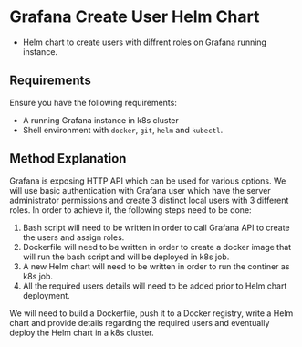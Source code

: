 # Grafana Create User Helm Chart

* Helm chart to create users with diffrent roles on Grafana running instance.

## Requirements

Ensure you have the following requirements:
   - A running Grafana instance in k8s cluster
   - Shell environment with `docker`, `git`, `helm` and `kubectl`.
   
## Method Explanation

Grafana is exposing HTTP API which can be used for various options.
We will use basic authentication with Grafana user which have the server administrator permissions and create 3 distinct local users with 3 different roles.
In order to achieve it, the following steps need to be done:
1. Bash script will need to be written in order to call Grafana API to create the users and assign roles.
2. Dockerfile will need to be written in order to create a docker image that will run the bash script and will be deployed in k8s job.
3. A new Helm chart will need to be written in order to run the continer as k8s job.
4. All the required users details will need to be added prior to Helm chart deployment. 

We will need to build a Dockerfile, push it to a Docker registry, write a Helm chart and provide details regarding the required users and eventually deploy the Helm chart in a k8s cluster.
